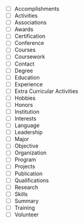 - [ ] Accomplishments
- [ ] Activities
- [ ] Associations
- [ ] Awards
- [ ] Certification
- [ ] Conference
- [ ] Courses
- [ ] Coursework
- [ ] Contact
- [ ] Degree
- [ ] Education
- [ ] Experience
- [ ] Extra Curricular Activities
- [ ] Hobbies
- [ ] Honors
- [ ] Institution
- [ ] Interests
- [ ] Language
- [ ] Leadership
- [ ] Major
- [ ] Objective
- [ ] Organization
- [ ] Program
- [ ] Projects
- [ ] Publication
- [ ] Qualifications
- [ ] Research
- [ ] Skills
- [ ] Summary
- [ ] Training
- [ ] Volunteer